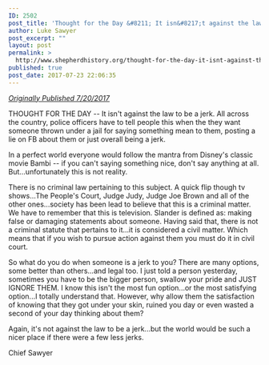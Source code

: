 ```yaml
---
ID: 2502
post_title: 'Thought for the Day &#8211; It isn&#8217;t against the law to be a jerk'
author: Luke Sawyer
post_excerpt: ""
layout: post
permalink: >
  http://www.shepherdhistory.org/thought-for-the-day-it-isnt-against-the-law-to-be-a-jerk/
published: true
post_date: 2017-07-23 22:06:35
---
```

<em><a href="https://www.facebook.com/205632619455314/photos/a.211341935551049.58856.205632619455314/1614896538528908/?type=3">Originally Published 7/20/2017</a></em>

THOUGHT FOR THE DAY -- It isn't against the law to be a jerk. All across the country, police officers have to tell people this when the they want someone thrown under a jail for saying something mean to them, posting a lie on FB about them or just overall being a jerk.

In a perfect world everyone would follow the mantra from Disney's classic movie Bambi -- if you can't saying something nice, don't say anything at all. But...unfortunately this is not reality.

There is no criminal law pertaining to this subject. A quick flip though tv shows...The People's Court, Judge Judy, Judge Joe Brown and all of the other ones...society has been lead to believe that this is a criminal matter. We have to remember that this is television. Slander is defined as: making false or damaging statements about someone. Having said that, there is not a criminal statute that pertains to it...it is considered a civil matter. Which means that if you wish to pursue action against them you must do it in civil court.
<div>

So what do you do when someone is a jerk to you? There are many options, some better than others...and legal too. I just told a person yesterday, sometimes you have to be the bigger person, swallow your pride and JUST IGNORE THEM. I know this isn't the most fun option...or the most satisfying option...I totally understand that. However, why allow them the satisfaction of knowing that they got under your skin, ruined you day or even wasted a second of your day thinking about them?

Again, it's not against the law to be a jerk...but the world would be such a nicer place if there were a few less jerks.

Chief Sawyer

</div>